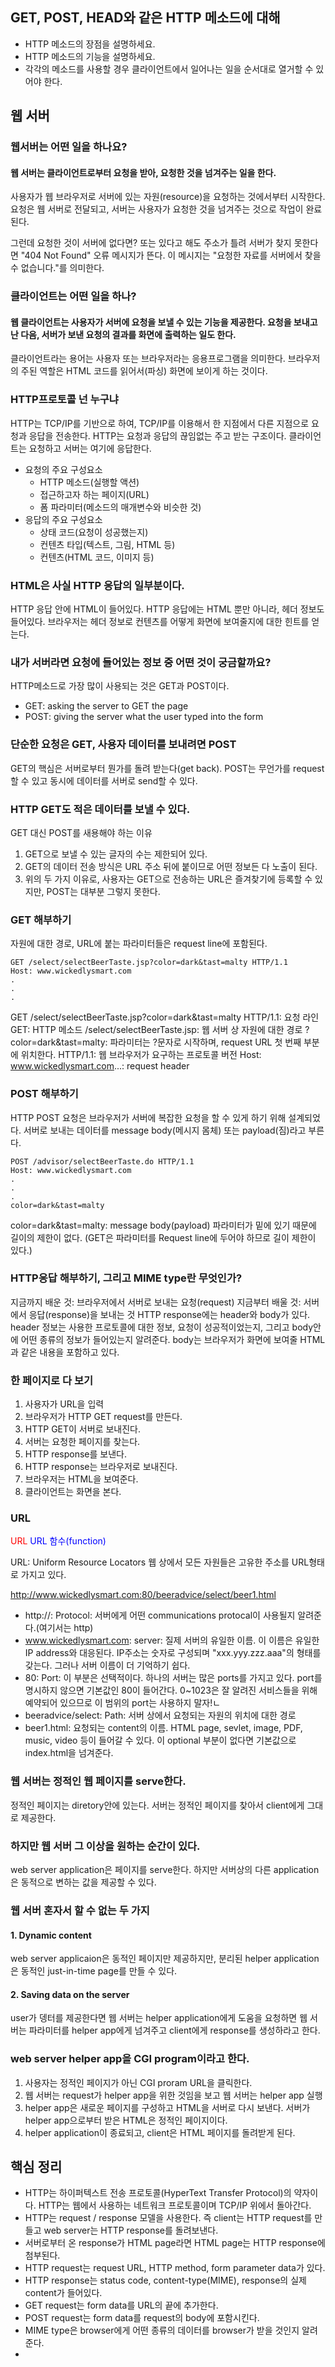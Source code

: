 
## GET, POST, HEAD와 같은 HTTP 메소드에 대해
* HTTP 메소드의 장점을 설명하세요.
* HTTP 메소드의 기능을 설명하세요.
* 각각의 메소드를 사용할 경우 클라이언트에서 일어나는 일을 순서대로 열거할 수 있어야 한다.

## 웹 서버
### 웹서버는 어떤 일을 하나요?
#### 웹 서버는 클라이언트로부터 요청을 받아, 요청한 것을 넘겨주는 일을 한다.
사용자가 웹 브라우저로 서버에 있는 자원(resource)을 요청하는 것에서부터 시작한다. 요청은 웹 서버로 전달되고, 서버는 사용자가 요청한 것을 넘겨주는 것으로 작업이 완료된다.

그런데 요청한 것이 서버에 없다면? 또는 있다고 해도 주소가 틀려 서버가 찾지 못한다면 "404 Not Found" 오류 메시지가 뜬다. 이 메시지는 "요청한 자료를 서버에서 찾을 수 없습니다."를 의미한다.

### 클라이언트는 어떤 일을 하나?
#### 웹 클라이언트는 사용자가 서버에 요청을 보낼 수 있는 기능을 제공한다. 요청을 보내고 난 다음, 서버가 보낸 요청의 결과를 화면에 출력하는 일도 한다.
클라이언트라는 용어는 사용자 또는 브라우저라는 응용프로그램을 의미한다. 브라우저의 주된 역할은 HTML 코드를 읽어서(파싱) 화면에 보이게 하는 것이다.

### HTTP프로토콜 넌 누구냐
HTTP는 TCP/IP를 기반으로 하여, TCP/IP를 이용해서 한 지점에서 다른 지점으로 요청과 응답을 전송한다.
HTTP는 요청과 응답의 끊임없는 주고 받는 구조이다.
클라이언트는 요청하고 서버는 여기에 응답한다.
* 요청의 주요 구성요소
    - HTTP 메소드(실행할 액션)
    - 접근하고자 하는 페이지(URL)
    - 폼 파라미터(메소드의 매개변수와 비슷한 것)
* 응답의 주요 구성요소
    - 상태 코드(요청이 성공했는지)
    - 컨텐츠 타입(텍스트, 그림, HTML 등)
    - 컨텐츠(HTML 코드, 이미지 등)

### HTML은 사실 HTTP 응답의 일부분이다.
HTTP 응답 안에 HTML이 들어있다. HTTP 응답에는 HTML 뿐만 아니라, 헤더 정보도 들어있다.
브라우저는 헤더 정보로 컨텐츠를 어떻게 화면에 보여줄지에 대한 힌트를 얻는다.

### 내가 서버라면 요청에 들어있는 정보 중 어떤 것이 궁금할까요?
HTTP메소드로 가장 많이 사용되는 것은 GET과 POST이다.
- GET: asking the server to GET the page
- POST: giving the server what the user typed into the form

### 단순한 요청은 GET, 사용자 데이터를 보내려면 POST
GET의 핵심은 서버로부터 뭔가를 돌려 받는다(get back).
POST는 무언가를 request할 수 있고 동시에 데이터를 서버로 send할 수 있다.

### HTTP GET도 적은 데이터를 보낼 수 있다.
GET 대신 POST를 새용해야 하는 이유
1. GET으로 보낼 수 있는 글자의 수는 제한되어 있다.
2. GET의 데이터 전송 방식은 URL 주소 뒤에 붙이므로 어떤 정보든 다 노출이 된다.
3. 위의 두 가지 이유로, 사용자는 GET으로 전송하는 URL은 즐겨찾기에 등록할 수 있지만, POST는 대부분 그렇지 못한다.

### GET 해부하기
자원에 대한 경로, URL에 붙는 파라미터들은 request line에 포함된다.
```http
GET /select/selectBeerTaste.jsp?color=dark&tast=malty HTTP/1.1
Host: www.wickedlysmart.com
.
.
.
```
GET /select/selectBeerTaste.jsp?color=dark&tast=malty HTTP/1.1: 요청 라인
GET: HTTP 메소드
/select/selectBeerTaste.jsp: 웹 서버 상 자원에 대한 경로
?color=dark&tast=malty: 파라미터는 ?문자로 시작하며, request URL 첫 번째 부분에 위치한다.
HTTP/1.1: 웹 브라우저가 요구하는 프로토콜 버전
Host: www.wickedlysmart.com...: request header

### POST 해부하기
HTTP POST 요청은 브라우저가 서버에 복잡한 요청을 할 수 있게 하기 위해 설계되었다.
서버로 보내는 데이터를 message body(메시지 몸체) 또는 payload(짐)라고 부른다.
```http
POST /advisor/selectBeerTaste.do HTTP/1.1
Host: www.wickedlysmart.com
.
.
.
color=dark&tast=malty
```
color=dark&tast=malty: message body(payload)
파라미터가 밑에 있기 때문에 길이의 제한이 없다. (GET은 파라미터를 Request line에 두어야 하므로 길이 제한이 있다.)

### HTTP응답 해부하기, 그리고 MIME type란 무엇인가?
지금까지 배운 것: 브라우저에서 서버로 보내는 요청(request)
지금부터 배울 것: 서버에서 응답(response)을 보내는 것
HTTP response에는 header와 body가 있다.
header 정보는 사용한 프로토콜에 대한 정보, 요청이 성공적이었는지, 그리고 body안에 어떤 종류의 정보가 들어있는지 알려준다.
body는 브라우저가 화면에 보여줄 HTML과 같은 내용을 포함하고 있다.

### 한 페이지로 다 보기
1. 사용자가 URL을 입력
2. 브라우저가 HTTP GET request를 만든다.
3. HTTP GET이 서버로 보내진다.
4. 서버는 요청한 페이지를 찾는다.
5. HTTP response를 보낸다.
6. HTTP response는 브라우저로 보내진다.
7. 브라우저는 HTML을 보여준다.
8. 클라이언트는 화면을 본다.

### URL
<span style="color:red;">URL</span>
<span style="color:blue">URL</span>
<span style="color:blue">함수(function)</span>

URL: Uniform Resource Locators
웹 상에서 모든 자원들은 고유한 주소를 URL형태로 가지고 있다.

http://www.wickedlysmart.com:80/beeradvice/select/beer1.html

- http://: Protocol: 서버에게 어떤 communications protocal이 사용될지 알려준다.(여기서는 http)
- www.wickedlysmart.com: server: 질제 서버의 유일한 이름. 이 이름은 유일한 IP address와 대응된다. IP주소는 숫자로 구성되며 "xxx.yyy.zzz.aaa"의 형태를 갖는다. 그러나 서버 이름이 더 기억하기 쉽다.
- 80: Port: 이 부분은 선택적이다. 하나의 서버는 많은 ports를 가지고 있다. port를 명시하지 않으면 기본값인 80이 들어간다. 0~1023은 잘 알려진 서비스들을 위해 예약되어 있으므로 이 범위의 port는 사용하지 말자!ㄴ
- beeradvice/select: Path: 서버 상에서 요청되는 자원의 위치에 대한 경로
- beer1.html: 요청되는 content의 이름. HTML page, sevlet, image, PDF, music, video 등이 들어갈 수 있다. 이 optional 부분이 없다면 기본값으로 index.html을 넘겨준다.

### 웹 서버는 정적인 웹 페이지를 serve한다.
정적인 페이지는 diretory안에 있는다. 서버는 정적인 페이지를 찾아서 client에게 그대로 제공한다. 

### 하지만 웹 서버 그 이상을 원하는 순간이 있다.
web server application은 페이지를 serve한다. 
하지만 서버상의 다른 application은 동적으로 변하는 값을 제공할 수 있다.

### 웹 서버 혼자서 할 수 없는 두 가지
#### 1. Dynamic content
web server applicaion은 동적인 페이지만 제공하지만, 분리된 helper application은 동적인 just-in-time page를 만들 수 있다.

#### 2. Saving data on the server
user가 뎅터를 제공한다면 웹 서버는 helper application에게 도움을 요청하면 웹 서버는 파라미터를 helper app에게 넘겨주고 client에게 response를 생성하라고 한다.

### web server helper app을 CGI program이라고 한다.
1. 사용자는 정적인 페이지가 아닌 CGI proram URL을 클릭한다.
2. 웹 서버는 request가 helper app을 위한 것임을 보고 웹 서버는 helper app 실행
3. helper app은 새로운 페이지를 구성하고 HTML을 서버로 다시 보낸다. 서버가 helper app으로부터 받은 HTML은 정적인 페이지이다.
4. helper application이 종료되고, client은 HTML 페이지를 돌려받게 된다.

## 핵심 정리
* HTTP는 하이퍼텍스트 전송 프로토콜(HyperText Transfer Protocol)의 약자이다. HTTP는 웹에서 사용하는 네트워크 프로토콜이며 TCP/IP 위에서 돌아간다.
* HTTP는 request / response 모델을 사용한다. 즉 client는 HTTP request를 만들고 web server는 HTTP response를 돌려보낸다. 
* 서버로부터 온 response가 HTML page라면 HTML page는 HTTP response에 첨부된다.
* HTTP request는 request URL, HTTP method, form parameter data가 있다.
* HTTP response는 status code, content-type(MIME), response의 실제 content가 들어있다.
* GET request는 form data를 URL의 끝에 추가한다.
* POST request는 form data를 request의 body에 포함시킨다.
* MIME type은 browser에게 어떤 종류의 데이터를 browser가 받을 것인지 알려준다.
* 